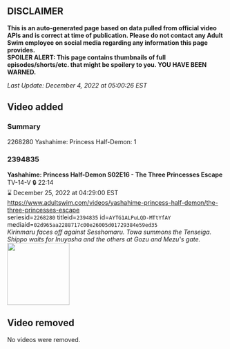 ## DISCLAIMER
**This is an auto-generated page based on data pulled from official video APIs and is correct at time of publication. Please do not contact any Adult Swim employee on social media regarding any information this page provides.**  
**SPOILER ALERT: This page contains thumbnails of full episodes/shorts/etc. that might be spoilery to you. YOU HAVE BEEN WARNED.**  

_Last Update: December 4, 2022 at 05:00:26 EST_
## Video added
### Summary
2268280 Yashahime: Princess Half-Demon: 1  
### 2394835
**Yashahime: Princess Half-Demon S02E16 - The Three Princesses Escape**  
TV-14-V 🔒 22:14  
⌛ December 25, 2022 at 04:29:00 EST  
https://www.adultswim.com/videos/yashahime-princess-half-demon/the-three-princesses-escape  
seriesid=`2268280` titleid=`2394835` id=`AYTG1ALPuLQD-MTtYfAY` mediaid=`02d965aa2288717c00e26005d01729384e59ed35`  
_Kirinmaru faces off against Sesshomaru. Towa summons the Tenseiga. Shippo waits for Inuyasha and the others at Gozu and Mezu's gate._  
<a href="https://media.cdn.adultswim.com/uploads/20221201/thumbnails/2_221211624348-YashahimePrincessHalfDemon_216_TheThreePrincessesEscape.png"><img src="https://media.cdn.adultswim.com/uploads/20221201/thumbnails/2_221211624348-YashahimePrincessHalfDemon_216_TheThreePrincessesEscape.png" height="144px" /></a>
## Video removed
No videos were removed.  
